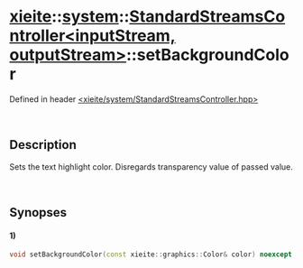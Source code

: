 # [xieite](../../../xieite.md)\:\:[system](../../../system.md)\:\:[StandardStreamsController\<inputStream, outputStream\>](../../StandardStreamsController.md)\:\:setBackgroundColor
Defined in header [<xieite/system/StandardStreamsController.hpp>](../../../../include/xieite/system/StandardStreamsController.hpp)

&nbsp;

## Description
Sets the text highlight color. Disregards transparency value of passed value.

&nbsp;

## Synopses
#### 1)
```cpp
void setBackgroundColor(const xieite::graphics::Color& color) noexcept;
```
